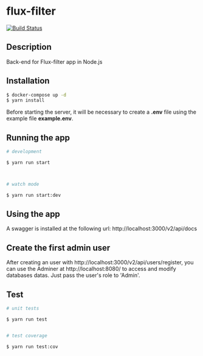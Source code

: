 # flux-filter

[![Build Status](https://travis-ci.org/Florianblt/flux-filter-back.svg?branch=master)](https://travis-ci.org/Florianblt/flux-filter-back)

## Description

Back-end for Flux-filter app in Node.js

## Installation

```bash
$ docker-compose up -d
$ yarn install
```

Before starting the server, it will be necessary to create a **.env** file using the example file **example.env**.

## Running the app

```bash
# development

$ yarn run start



# watch mode

$ yarn run start:dev
```

## Using the app
A swagger is installed at the following url: http://localhost:3000/v2/api/docs

## Create the first admin user

After creating an user with http://localhost:3000/v2/api/users/register, you can use the Adminer at http://localhost:8080/ to access and modify databases datas.
Just pass the user's role to 'Admin'.

## Test

```bash
# unit tests

$ yarn run test


# test coverage

$ yarn run test:cov
```
